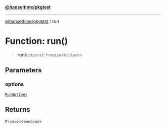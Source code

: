 [**@hanseltime/pkgtest**](../README.md)

***

[@hanseltime/pkgtest](../README.md) / run

# Function: run()

> **run**(`options`): `Promise`\<`boolean`\>

## Parameters

### options

[`RunOptions`](../interfaces/RunOptions.md)

## Returns

`Promise`\<`boolean`\>
